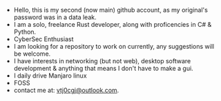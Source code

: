 - Hello, this is my second (now main) github account, as my original's password was in a data leak.
- I am a solo, freelance Rust developer, along with proficencies in C# & Python.
- CyberSec Enthusiast
- I am looking for a repository to work on currently, any suggestions will be welcome.
- I have interests in networking (but not web), desktop software development & anything that means I don't have to make a gui.
- I daily drive Manjaro linux
- FOSS
- contact me at: vtj0cgj@outlook.com.
